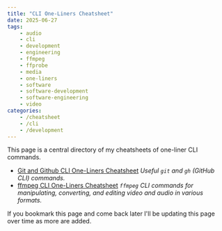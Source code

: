 ```yaml
---
title: "CLI One-Liners Cheatsheet"
date: 2025-06-27
tags:
    - audio
    - cli
    - development
    - engineering
    - ffmpeg
    - ffprobe
    - media
    - one-liners
    - software
    - software-development
    - software-engineering
    - video
categories:
    - /cheatsheet
    - /cli
    - /development
---
```


This page is a central directory of my cheatsheets of one-liner CLI commands.

* [Git and Github CLI One-Liners Cheatsheet](https://adeposting.com/git-and-github-cli-one-liners-cheatsheet) *Useful `git` and `gh` (GitHub CLI) commands.*
* [ffmpeg CLI One-Liners Cheatsheet](https://adeposting.com/ffmpeg-cli-one-liners-cheatsheet) *`ffmpeg` CLI commands for manipulating, converting, and editing video and audio in various formats.*

If you bookmark this page and come back later I'll be updating this page over time as more are added.
